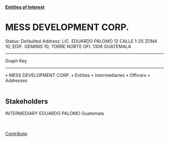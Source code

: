 #### [Entities of Interest](/list.html)
<link rel="stylesheet" type="text/css" href="../../assets/style.css">

<style>
body{background-image:url("http://eoi-graphs.s3-website-eu-west-1.amazonaws.com/MESS_DEVELOPMENT_CORP..png");background-repeat: no-repeat;background-size: contain;}
.markdown>p>span{background-color: white;}
</style>

# MESS DEVELOPMENT CORP.
<span>Status: Defaulted
Address: LIC. EDUARDO PALOMO  12 CALLE 1-25 ZONA 10; EDIF. GEMINIS 10; TORRE NORTE OFI. 1306 GUATEMALA
</span>

---



<div class="legend">
Graph Key
<hr>
<span class="focus">• MESS DEVELOPMENT CORP.</span>
<span class="entity">• Entities</span>
<span class="intermediary">• Intermediaries</span>
<span class="officer">• Officers</span>
<span class="address">• Addresses</span>
</div><br>


## Stakeholders
<span>INTERMEDIARY
EDUARDO PALOMO
Guatemala
</span>


<br><br><a class="contribute_button" href="Readme.md">Contribute</a>